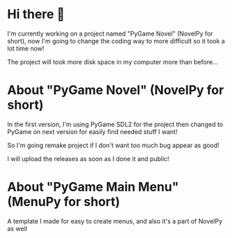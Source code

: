 # Hi there 👋

I'm currently working on a project named "PyGame Novel" (NovelPy for short), now I'm going to change the coding way to more difficult so it took a lot time now!

The project will took more disk space in my computer more than before...

# About "PyGame Novel" (NovelPy for short)

In the first version, I'm using PyGame SDL2 for the project then changed to PyGame on next version for easily find needed stuff I want!

So I'm going remake project if I don't want too much bug appear as good!

I will upload the releases as soon as I done it and public!

#  About "PyGame Main Menu" (MenuPy for short)

A template I made for easy to create menus, and also it's a part of NovelPy as well
